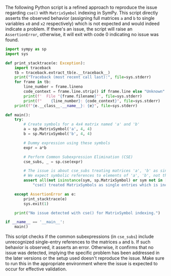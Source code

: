 The following Python script is a refined approach to reproduce the issue regarding `cse()` with `MatrixSymbol` indexing in SymPy. This script directly asserts the observed behavior (assigning full matrices `a` and `b` to single variables `x0` and `x2` respectively) which is not expected and would indeed indicate a problem. If there's an issue, the script will raise an `AssertionError`, otherwise, it will exit with code 0 indicating no issue was found.

```python
import sympy as sp
import sys

def print_stacktrace(e: Exception):
    import traceback
    tb = traceback.extract_tb(e.__traceback__)
    print("Traceback (most recent call last):", file=sys.stderr)
    for frame in tb:
        line_number = frame.lineno
        code_context = frame.line.strip() if frame.line else "Unknown"
        print(f'  File "{frame.filename}"', file=sys.stderr)
        print(f"    {line_number}: {code_context}", file=sys.stderr)
    print(f"{e.__class__.__name__}: {e}", file=sys.stderr)

def main():
    try:
        # Create symbols for a 4x4 matrix named 'a' and 'b'
        a = sp.MatrixSymbol('a', 4, 4)
        b = sp.MatrixSymbol('b', 4, 4)

        # Dummy expression using these symbols
        expr = a*b

        # Perform Common Subexpression Elimination (CSE)
        cse_subs, _ = sp.cse(expr)

        # The issue is about cse_subs treating matrices 'a', 'b' as single entries
        # We expect symbolic references to elements of 'a', 'b', not the matrices directly.
        assert all(not isinstance(sym, sp.MatrixSymbol) or sym not in [a, b] for sym, _ in cse_subs), \
            "cse() treated MatrixSymbols as single entries which is incorrect."

    except AssertionError as e:
        print_stacktrace(e)
        sys.exit(1)

    print("No issue detected with cse() for MatrixSymbol indexing.")

if __name__ == '__main__':
    main()
```

This script checks if the common subexpressions (in `cse_subs`) include unrecognized single-entry references to the matrices `a` and `b`. If such behavior is observed, it asserts an error. Otherwise, it confirms that no issue was detected, implying the specific problem has been addressed in the later versions or the setup used doesn't reproduce the issue. Make sure to run this in the appropriate environment where the issue is expected to occur for effective validation.